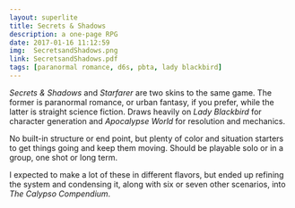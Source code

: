 ```yaml
---
layout: superlite
title: Secrets & Shadows
description: a one-page RPG
date: 2017-01-16 11:12:59
img:  SecretsandShadows.png
link: SecretsandShadows.pdf
tags: [paranormal romance, d6s, pbta, lady blackbird]
---
```


*Secrets & Shadows* and *Starfarer* are two skins to the same game. The former is paranormal romance, or urban fantasy, if you prefer, while the latter is straight science fiction. Draws heavily on *Lady Blackbird* for character generation and *Apocalypse World* for resolution and mechanics.

No built-in structure or end point, but plenty of color and situation starters to get things going and keep them moving. Should be playable solo or in a group, one shot or long term.

I expected to make a lot of these in different flavors, but ended up refining the system and condensing it, along with six or seven other scenarios, into *The Calypso Compendium*.
